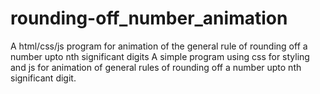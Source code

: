 # rounding-off_number_animation
A html/css/js program for animation of  the general rule of rounding off a number upto nth significant digits
A simple program using css for styling and js for animation of general rules of rounding off a number upto nth significant digit.
